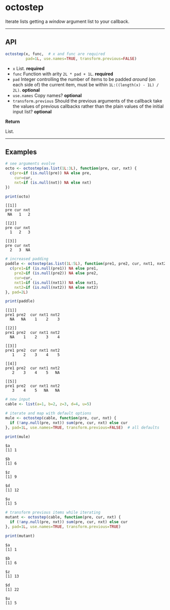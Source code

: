 octostep
================

Iterate lists getting a *window* argument list to your callback.

------------------------------------------------------------------------

API
---

``` r
octostep(x, func,  # x and func are required
         pad=1L, use.names=TRUE, transform.previous=FALSE)
```

-   `x` List. **required**
-   `func` Function with arity `2L * pad + 1L`. **required**
-   `pad` Integer controlling the number of items to be padded *around* (on each side of) the current item, must be within `1L:((length(x) - 1L) / 2L)`. **optional**
-   `use.names` Copy names? **optional**
-   `transform.previous` Should the previous arguments of the callback take the values of previous callbacks rather than the plain values of the initial input list? **optional**

**Return**

List.

------------------------------------------------------------------------

Examples
--------

``` r
# see arguments evolve
octo <- octostep(as.list(1L:3L), function(pre, cur, nxt) {
  c(pre=if (is.null(pre)) NA else pre, 
    cur=cur, 
    nxt=if (is.null(nxt)) NA else nxt)
})

print(octo)
```

    [[1]]
    pre cur nxt 
     NA   1   2 

    [[2]]
    pre cur nxt 
      1   2   3 

    [[3]]
    pre cur nxt 
      2   3  NA 

``` r
# increased padding
paddle <- octostep(as.list(1L:5L), function(pre1, pre2, cur, nxt1, nxt2) {
  c(pre1=if (is.null(pre1)) NA else pre1, 
    pre2=if (is.null(pre2)) NA else pre2, 
    cur=cur, 
    nxt1=if (is.null(nxt1)) NA else nxt1,
    nxt2=if (is.null(nxt2)) NA else nxt2)
}, pad=2L)

print(paddle)
```

    [[1]]
    pre1 pre2  cur nxt1 nxt2 
      NA   NA    1    2    3 

    [[2]]
    pre1 pre2  cur nxt1 nxt2 
      NA    1    2    3    4 

    [[3]]
    pre1 pre2  cur nxt1 nxt2 
       1    2    3    4    5 

    [[4]]
    pre1 pre2  cur nxt1 nxt2 
       2    3    4    5   NA 

    [[5]]
    pre1 pre2  cur nxt1 nxt2 
       3    4    5   NA   NA 

``` r
# new input
cable <- list(a=1, b=2, z=3, d=4, u=5)

# iterate and map with default options
mule <- octostep(cable, function(pre, cur, nxt) {
  if (!any.null(pre, nxt)) sum(pre, cur, nxt) else cur
}, pad=1L, use.names=TRUE, transform.previous=FALSE)  # all defaults

print(mule)
```

    $a
    [1] 1

    $b
    [1] 6

    $z
    [1] 9

    $d
    [1] 12

    $u
    [1] 5

``` r
# transform previous items while iterating
mutant <- octostep(cable, function(pre, cur, nxt) {
  if (!any.null(pre, nxt)) sum(pre, cur, nxt) else cur
}, pad=1L, use.names=TRUE, transform.previous=TRUE)

print(mutant)
```

    $a
    [1] 1

    $b
    [1] 6

    $z
    [1] 13

    $d
    [1] 22

    $u
    [1] 5
